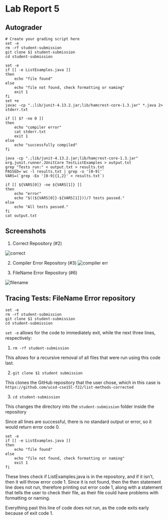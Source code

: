 # Lab Report 5

## Autograder

```
# Create your grading script here
set -e
rm -rf student-submission
git clone $1 student-submission
cd student-submission

set -e
if [[ -e ListExamples.java ]]
then
    echo "file found"
else
    echo "file not found, check formatting or naming"
    exit 1
fi
set +e
javac -cp ".;lib/junit-4.13.2.jar;lib/hamcrest-core-1.3.jar" *.java 2> stderr.txt

if [[ $? -ne 0 ]]
then
    echo "compiler error"
    cat stderr.txt
    exit 1
else
    echo "successfully compiled"
fi

java -cp ".;lib/junit-4.13.2.jar;lib/hamcrest-core-1.3.jar" org.junit.runner.JUnitCore TestListExamples > output.txt
grep "Tests run:" < output.txt > results.txt
PASSED=`wc -l results.txt | grep -o '[0-9]'`
VARS=(`grep -Eo '[0-9]{1,2}' < results.txt`)

if [[ ${VARS[0]} -ne ${VARS[1]} ]]
then
    echo "error"
    echo "$((${VARS[0]}-${VARS[1]}))/7 tests passed."
else
    echo "All tests passed."
fi
cat output.txt
```

## Screenshots

1. Correct Repository (#2)

![correct](https://cdn.discordapp.com/attachments/1023749314587140137/1046733563783020574/image.png)

2. Compiler Error Repository (#3)
   ![compiler err](https://cdn.discordapp.com/attachments/1023749314587140137/1046755469517131827/image.png)

3. FileName Error Repository (#6)

![filename](https://cdn.discordapp.com/attachments/1023749314587140137/1046749195786264636/image.png)

## Tracing Tests: FileName Error repository

```
set -e
rm -rf student-submission
git clone $1 student-submission
cd student-submission
```

`set -e` allows for the code to immediately exit, while the next three lines, respectively:

1. `rm -rf student-submission`

This allows for a recursive removal of all files that were run using this code last.

2. `git clone $1 student submission`

This clones the GitHub repository that the user chose, which in this case is `https://github.com/ucsd-cse15l-f22/list-methods-corrected`

3. `cd student-submission`

This changes the directory into the `student-submission` folder inside the repository

Since all lines are successful, there is no standard output or error, so it would return error code 0.

```
set -e
if [[ -e ListExamples.java ]]
then
    echo "file found"
else
    echo "file not found, check formatting or naming"
    exit 1
fi

```

These lines check if ListExamples.java is in the repository, and if it isn't, then it will throw error code 1. Since it is not found, then the then statement line does not run, therefore printing out error code 1, along with a statement that tells the user to check their file, as their file could have problems with formatting or naming.

Everything past this line of code does not run, as the code exits early because of exit code 1.
